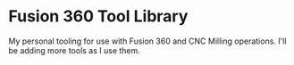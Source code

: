 # Fusion 360 Tool Library
My personal tooling for use with Fusion 360 and CNC Milling operations.
I'll be adding more tools as I use them.
